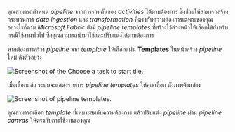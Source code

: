 
คุณสามารถกำหนด _pipeline_ จากการรวมกันของ _activities_ ได้ตามต้องการ ซึ่งช่วยให้สามารถสร้างกระบวนการ _data ingestion_ และ _transformation_ ที่ตรงกับความต้องการเฉพาะของคุณ อย่างไรก็ตาม _Microsoft Fabric_ ยังมี _pipeline templates_ ที่สร้างไว้ล่วงหน้าให้เลือกใช้สำหรับกรณีใช้งานทั่วไป ซึ่งคุณสามารถนำมาใช้และปรับแต่งได้ตามต้องการ

หากต้องการสร้าง _pipeline_ จาก _template_ ให้เลือกแผ่น **Templates** ในหน้าสร้าง _pipeline_ ใหม่ ดังตัวอย่าง

![Screenshot of the Choose a task to start tile.](https://learn.microsoft.com/en-us/training/wwl/use-data-factory-pipelines-fabric/media/start-pipeline.png)

เมื่อเลือกแล้ว ระบบจะแสดงรายการ _pipeline templates_ ให้คุณเลือก ดังภาพด้านล่าง

![Screenshot of pipeline templates.](https://learn.microsoft.com/en-us/training/wwl/use-data-factory-pipelines-fabric/media/pipeline-templates.png)

คุณสามารถเลือก _template_ ที่เหมาะสมกับความต้องการ แล้วปรับแต่ง _pipeline_ ผ่าน _pipeline canvas_ ให้ตรงกับการใช้งานของคุณ